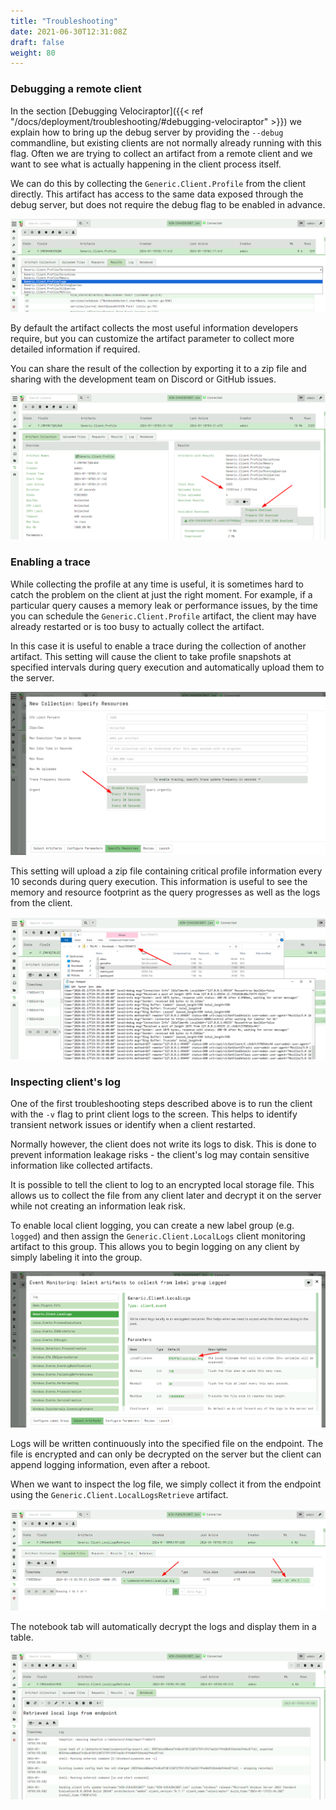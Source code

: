 ```yaml
---
title: "Troubleshooting"
date: 2021-06-30T12:31:08Z
draft: false
weight: 80
---
```


### Debugging a remote client

In the section
[Debugging Velociraptor]({{< ref "/docs/deployment/troubleshooting/#debugging-velociraptor" >}})
we explain how to bring up the debug server by providing the `--debug`
commandline, but existing clients are not normally already running with this
flag. Often we are trying to collect an artifact from a remote client and we
want to see what is actually happening in the client process itself.

We can do this by collecting the `Generic.Client.Profile` from the
client directly. This artifact has access to the same data exposed
through the debug server, but does not require the debug flag to be
enabled in advance.

![Collecting the client profile](client_profile_artifact.png)

By default the artifact collects the most useful information
developers require, but you can customize the artifact parameter to
collect more detailed information if required.

You can share the result of the collection by exporting it to a zip
file and sharing with the development team on Discord or GitHub
issues.

![Exporting the client profile](exporting_client_profile.png)

### Enabling a trace

While collecting the profile at any time is useful, it is sometimes
hard to catch the problem on the client at just the right moment. For
example, if a particular query causes a memory leak or performance
issues, by the time you can schedule the `Generic.Client.Profile`
artifact, the client may have already restarted or is too busy to
actually collect the artifact.

In this case it is useful to enable a trace during the collection of
another artifact. This setting will cause the client to take profile
snapshots at specified intervals during query execution and
automatically upload them to the server.

![Enabling periodic trace during artifact collection](enabling_trace.png)

This setting will upload a zip file containing critical profile
information every 10 seconds during query execution. This information
is useful to see the memory and resource footprint as the query
progresses as well as the logs from the client.

![Viewing the trace log](trace_logs.png)

### Inspecting client's log

One of the first troubleshooting steps described above is to run the
client with the `-v` flag to print client logs to the screen. This
helps to identify transient network issues or identify when a client
restarted.

Normally however, the client does not write its logs to disk. This is
done to prevent information leakage risks - the client's log may
contain sensitive information like collected artifacts.

It is possible to tell the client to log to an encrypted local storage
file. This allows us to collect the file from any client later and
decrypt it on the server while not creating an information leak risk.

To enable local client logging, you can create a new label group
(e.g. `logged`) and then assign the `Generic.Client.LocalLogs` client
monitoring artifact to this group. This allows you to begin logging on
any client by simply labeling it into the group.

![Configuring local client logs](local_client_logs.png)

Logs will be written continuously into the specified file on the
endpoint. The file is encrypted and can only be decrypted on the
server but the client can append logging information, even after a
reboot.

When we want to inspect the log file, we simply collect it from the
endpoint using the `Generic.Client.LocalLogsRetrieve` artifact.

![Retrieving the encrypted log file](encrypted_local_log_file.png)

The notebook tab will automatically decrypt the logs and display them
in a table.

![Decrypting the local log file](reading_encrypted_file.png)

